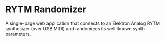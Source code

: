 # RYTM Randomizer

A single-page web application that connects to an
Elektron Analog RYTM synthesizer (over USB MIDI)
and randomizes its well-known synth parameters.

